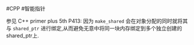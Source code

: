 #CPP 
#智能指针

参见 C++ primer plus 5th P413:
	因为 `make_shared` 会在对象分配的同时就将其与 `shared_ptr` 进行绑定,从而避免无意中将同一块内存绑定到多个独立创建的shared_ptr上.